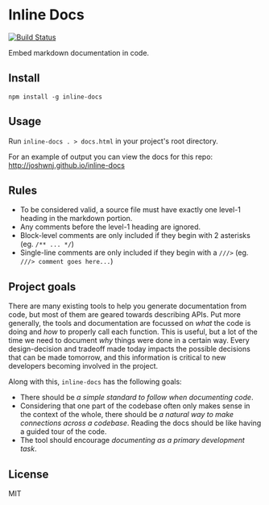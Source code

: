 Inline Docs
====

[![Build Status](https://secure.travis-ci.org/joshwnj/inline-docs.png)](http://travis-ci.org/joshwnj/inline-docs)

Embed markdown documentation in code.


Install
----

`npm install -g inline-docs`


Usage
----

Run `inline-docs . > docs.html` in your project's root directory.

For an example of output you can view the docs for this repo: <http://joshwnj.github.io/inline-docs>

Rules
----

- To be considered valid, a source file must have exactly one level-1 heading in the markdown portion.
- Any comments before the level-1 heading are ignored.
- Block-level comments are only included if they begin with 2 asterisks (eg. `/** ... */`)
- Single-line comments are only included if they begin with a `///>` (eg. `///> comment goes here...`)


Project goals
----

There are many existing tools to help you generate documentation from code, but most of them are geared towards describing APIs. Put more generally, the tools and documentation are focussed on _what_ the code is doing and _how_ to properly call each function. This is useful, but a lot of the time we need to document _why_ things were done in a certain way. Every design-decision and tradeoff made today impacts the possible decisions that can be made tomorrow, and this information is critical to new developers becoming involved in the project.

Along with this, `inline-docs` has the following goals:

- There should be _a simple standard to follow when documenting code_.
- Considering that one part of the codebase often only makes sense in the context of the whole, there should be _a natural way to make connections across a codebase_. Reading the docs should be like having a guided tour of the code.
- The tool should encourage _documenting as a primary development task_.


License
----

MIT
